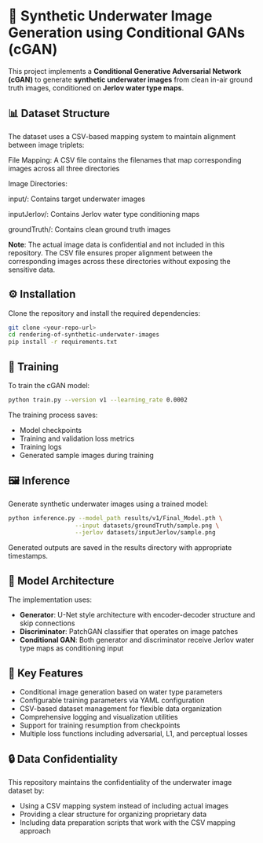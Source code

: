 # 🌊 Synthetic Underwater Image Generation using Conditional GANs (cGAN)

This project implements a **Conditional Generative Adversarial Network (cGAN)** to generate **synthetic underwater images** from clean in-air ground truth images, conditioned on **Jerlov water type maps**.

## 📊 Dataset Structure
The dataset uses a CSV-based mapping system to maintain alignment between image triplets:

File Mapping: A CSV file contains the filenames that map corresponding images across all three directories

Image Directories:

input/: Contains target underwater images

inputJerlov/: Contains Jerlov water type conditioning maps

groundTruth/: Contains clean ground truth images

**Note**: The actual image data is confidential and not included in this repository. The CSV file ensures proper alignment between the corresponding images across these directories without exposing the sensitive data.

## ⚙️ Installation

Clone the repository and install the required dependencies:

```bash
git clone <your-repo-url>
cd rendering-of-synthetic-underwater-images
pip install -r requirements.txt
```

## 🚀 Training

To train the cGAN model:

```bash
python train.py --version v1 --learning_rate 0.0002
```

The training process saves:
- Model checkpoints
- Training and validation loss metrics
- Training logs
- Generated sample images during training

## 🖼️ Inference

Generate synthetic underwater images using a trained model:

```bash
python inference.py --model_path results/v1/Final_Model.pth \
                   --input datasets/groundTruth/sample.png \
                   --jerlov datasets/inputJerlov/sample.png
```

Generated outputs are saved in the results directory with appropriate timestamps.

## 🧠 Model Architecture

The implementation uses:
- **Generator**: U-Net style architecture with encoder-decoder structure and skip connections
- **Discriminator**: PatchGAN classifier that operates on image patches
- **Conditional GAN**: Both generator and discriminator receive Jerlov water type maps as conditioning input

## 📌 Key Features

- Conditional image generation based on water type parameters
- Configurable training parameters via YAML configuration
- CSV-based dataset management for flexible data organization
- Comprehensive logging and visualization utilities
- Support for training resumption from checkpoints
- Multiple loss functions including adversarial, L1, and perceptual losses

## 🔒 Data Confidentiality

This repository maintains the confidentiality of the underwater image dataset by:

- Using a CSV mapping system instead of including actual images
- Providing a clear structure for organizing proprietary data
- Including data preparation scripts that work with the CSV mapping approach